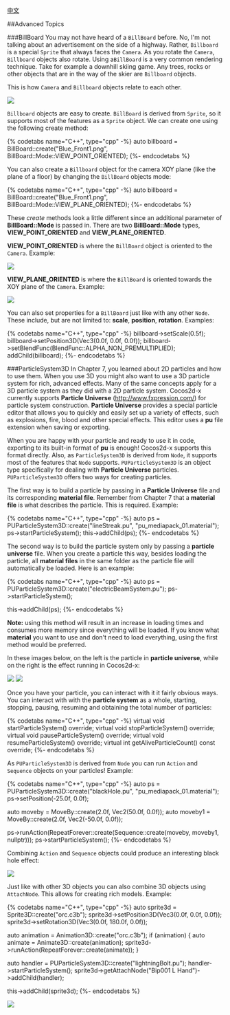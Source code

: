 <div class="langs">
  <a href="#" class="btn" onclick="toggleLanguage()">中文</a>
</div>

##Advanced Topics

###BillBoard
You may not have heard of a `BillBoard` before. No, I'm not talking about an
advertisement on the side of a highway. Rather, `Billboard` is a special `Sprite`
that always faces the `Camera`. As you rotate the `Camera`, `Billboard` objects
also rotate. Using a`BillBoard` is a very common rendering technique. Take for
example a downhill skiing game. Any trees, rocks or other objects that are in
the way of the skier are `Billboard` objects.

This is how `Camera` and `Billboard` objects relate to each other.

![](3d-img/BillBoard.png)

`Billboard` objects are easy to create. `BillBoard` is derived from `Sprite`, so
it supports most of the features as a `Sprite` object. We can create one using the
following create method:

{% codetabs name="C++", type="cpp" -%}
auto billboard = BillBoard::create("Blue_Front1.png", BillBoard::Mode::VIEW_POINT_ORIENTED);
{%- endcodetabs %}

You can also create a `Billboard` object for the camera XOY plane (like the plane
  of a floor) by changing the `BillBoard` objects mode:

{% codetabs name="C++", type="cpp" -%}
auto billboard = BillBoard::create("Blue_Front1.png", BillBoard::Mode::VIEW_PLANE_ORIENTED);
{%- endcodetabs %}

These _create_ methods look a little different since an additional parameter of
__BillBoard::Mode__ is passed in. There are two __BillBoard::Mode__ types,
__VIEW_POINT_ORIENTED__ and __VIEW_PLANE_ORIENTED__.

__VIEW_POINT_ORIENTED__ is where the `BillBoard` object is oriented to the
`Camera`. Example:

![](3d-img/9_8_1.png)

 __VIEW_PLANE_ORIENTED__ is where the `BillBoard` is oriented towards the XOY plane
 of the `Camera`. Example:

![](3d-img/9_8_2.png)

You can also set properties for a `BillBoard` just like with any other `Node`.
These include, but are not limited to: __scale__, __position__, __rotation__.
Examples:

{% codetabs name="C++", type="cpp" -%}
billboard->setScale(0.5f);
billboard->setPosition3D(Vec3(0.0f, 0.0f, 0.0f));
billboard->setBlendFunc(BlendFunc::ALPHA_NON_PREMULTIPLIED);
addChild(billboard);
{%- endcodetabs %}

###ParticleSystem3D
In Chapter 7, you learned about 2D particles and how to use them. When you use 3D
you might also want to use a 3D particle system for rich, advanced effects. Many
of the same concepts apply for a 3D particle system as they did with a 2D particle
system. Cocos2d-x currently supports __Particle Universe__ (http://www.fxpression.com/)
for particle system construction. __Particle Universe__ provides a special particle
editor that allows you to quickly and easily set up a variety of effects, such as
explosions, fire, blood and other special effects. This editor uses a __pu__ file
extension when saving or exporting.

When you are happy with your particle and ready to use it in code, exporting to
its built-in format of __pu__ is enough! Cocos2d-x supports this format directly.
Also, as `ParticleSystem3D` is derived from `Node`, it supports most of the
features that `Node` supports. `PUParticleSystem3D` is an object type specifically
for dealing with __Particle Universe__ particles. `PUParticleSystem3D` offers two
ways for creating particles.

The first way is to build a particle by passing in a __Particle Universe__ file
and its corresponding __material file__. Remember from Chapter 7 that a
__material file__ is what describes the particle. This is required. Example:

{% codetabs name="C++", type="cpp" -%}
auto ps = PUParticleSystem3D::create("lineStreak.pu", "pu_mediapack_01.material");
ps->startParticleSystem();
this->addChild(ps);
{%- endcodetabs %}

The second way is to build the particle system only by passing a __particle universe__
file. When you create a particle this way, besides loading the particle, all
__material files__ in the same folder as the particle file will automatically be
loaded. Here is an example:

{% codetabs name="C++", type="cpp" -%}
auto ps = PUParticleSystem3D::create("electricBeamSystem.pu");
ps->startParticleSystem();

this->addChild(ps);
{%- endcodetabs %}

  __Note:__ using this method will result in an increase in loading times and
consumes more memory since everything will be loaded. If you know what __material__
you want to use and don't need to load everything, using the first method would
be preferred.

In these images below, on the left is the particle in __particle universe__, while
on the right is the effect running in Cocos2d-x:

![](3d-img/particle1.png) ![](3d-img/particle2.png)

Once you have your particle, you can interact with it it fairly obvious ways. You
can interact with with the __particle system__ as a whole, starting, stopping,
pausing, resuming and obtaining the total number of particles:

{% codetabs name="C++", type="cpp" -%}
virtual void startParticleSystem() override;
virtual void stopParticleSystem() override;
virtual void pauseParticleSystem() override;
virtual void resumeParticleSystem() override;
virtual int getAliveParticleCount() const override;
{%- endcodetabs %}

As `PUParticleSystem3D` is derived from `Node` you can run `Action` and `Sequence`
objects on your particles! Example:

{% codetabs name="C++", type="cpp" -%}
auto ps = PUParticleSystem3D::create("blackHole.pu", "pu_mediapack_01.material");
ps->setPosition(-25.0f, 0.0f);

auto moveby = MoveBy::create(2.0f, Vec2(50.0f, 0.0f));
auto moveby1 = MoveBy::create(2.0f, Vec2(-50.0f, 0.0f));

ps->runAction(RepeatForever::create(Sequence::create(moveby, moveby1, nullptr)));
ps->startParticleSystem();
{%- endcodetabs %}

Combining `Action` and `Sequence` objects could produce an interesting black hole
effect:

![](3d-img/particle3.png)

Just like with other 3D objects you can also combine 3D objects using `AttachNode`.
This allows for creating rich models. Example:

{% codetabs name="C++", type="cpp" -%}
auto sprite3d = Sprite3D::create("orc.c3b");
sprite3d->setPosition3D(Vec3(0.0f, 0.0f, 0.0f));
sprite3d->setRotation3D(Vec3(0.0f, 180.0f, 0.0f));

auto animation = Animation3D::create("orc.c3b");
if (animation)
{
    auto animate = Animate3D::create(animation);
    sprite3d->runAction(RepeatForever::create(animate));
}

auto handler = PUParticleSystem3D::create("lightningBolt.pu");
handler->startParticleSystem();
sprite3d->getAttachNode("Bip001 L Hand")->addChild(handler);

this->addChild(sprite3d);
{%- endcodetabs %}

![](3d-img/particle4.png)
